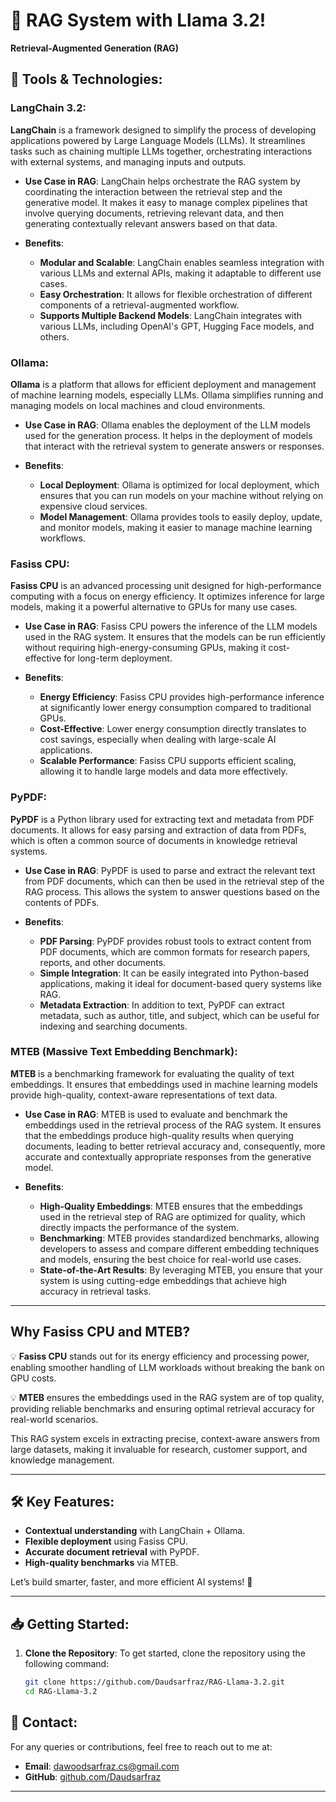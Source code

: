 # 🚀 RAG System with Llama 3.2!

 **Retrieval-Augmented Generation (RAG)** 

## 🔧 Tools & Technologies:

### **LangChain 3.2**:
**LangChain** is a framework designed to simplify the process of developing applications powered by Large Language Models (LLMs). It streamlines tasks such as chaining multiple LLMs together, orchestrating interactions with external systems, and managing inputs and outputs.

- **Use Case in RAG**: LangChain helps orchestrate the RAG system by coordinating the interaction between the retrieval step and the generative model. It makes it easy to manage complex pipelines that involve querying documents, retrieving relevant data, and then generating contextually relevant answers based on that data.
  
- **Benefits**:
  - **Modular and Scalable**: LangChain enables seamless integration with various LLMs and external APIs, making it adaptable to different use cases.
  - **Easy Orchestration**: It allows for flexible orchestration of different components of a retrieval-augmented workflow.
  - **Supports Multiple Backend Models**: LangChain integrates with various LLMs, including OpenAI's GPT, Hugging Face models, and others.

### **Ollama**:
**Ollama** is a platform that allows for efficient deployment and management of machine learning models, especially LLMs. Ollama simplifies running and managing models on local machines and cloud environments.

- **Use Case in RAG**: Ollama enables the deployment of the LLM models used for the generation process. It helps in the deployment of models that interact with the retrieval system to generate answers or responses.
  
- **Benefits**:
  - **Local Deployment**: Ollama is optimized for local deployment, which ensures that you can run models on your machine without relying on expensive cloud services.
  - **Model Management**: Ollama provides tools to easily deploy, update, and monitor models, making it easier to manage machine learning workflows.

### **Fasiss CPU**:
**Fasiss CPU** is an advanced processing unit designed for high-performance computing with a focus on energy efficiency. It optimizes inference for large models, making it a powerful alternative to GPUs for many use cases.

- **Use Case in RAG**: Fasiss CPU powers the inference of the LLM models used in the RAG system. It ensures that the models can be run efficiently without requiring high-energy-consuming GPUs, making it cost-effective for long-term deployment.

- **Benefits**:
  - **Energy Efficiency**: Fasiss CPU provides high-performance inference at significantly lower energy consumption compared to traditional GPUs.
  - **Cost-Effective**: Lower energy consumption directly translates to cost savings, especially when dealing with large-scale AI applications.
  - **Scalable Performance**: Fasiss CPU supports efficient scaling, allowing it to handle large models and data more effectively.

### **PyPDF**:
**PyPDF** is a Python library used for extracting text and metadata from PDF documents. It allows for easy parsing and extraction of data from PDFs, which is often a common source of documents in knowledge retrieval systems.

- **Use Case in RAG**: PyPDF is used to parse and extract the relevant text from PDF documents, which can then be used in the retrieval step of the RAG process. This allows the system to answer questions based on the contents of PDFs.

- **Benefits**:
  - **PDF Parsing**: PyPDF provides robust tools to extract content from PDF documents, which are common formats for research papers, reports, and other documents.
  - **Simple Integration**: It can be easily integrated into Python-based applications, making it ideal for document-based query systems like RAG.
  - **Metadata Extraction**: In addition to text, PyPDF can extract metadata, such as author, title, and subject, which can be useful for indexing and searching documents.

### **MTEB (Massive Text Embedding Benchmark)**:
**MTEB** is a benchmarking framework for evaluating the quality of text embeddings. It ensures that embeddings used in machine learning models provide high-quality, context-aware representations of text data.

- **Use Case in RAG**: MTEB is used to evaluate and benchmark the embeddings used in the retrieval process of the RAG system. It ensures that the embeddings produce high-quality results when querying documents, leading to better retrieval accuracy and, consequently, more accurate and contextually appropriate responses from the generative model.

- **Benefits**:
  - **High-Quality Embeddings**: MTEB ensures that the embeddings used in the retrieval step of RAG are optimized for quality, which directly impacts the performance of the system.
  - **Benchmarking**: MTEB provides standardized benchmarks, allowing developers to assess and compare different embedding techniques and models, ensuring the best choice for real-world use cases.
  - **State-of-the-Art Results**: By leveraging MTEB, you ensure that your system is using cutting-edge embeddings that achieve high accuracy in retrieval tasks.

---

## Why Fasiss CPU and MTEB?

💡 **Fasiss CPU** stands out for its energy efficiency and processing power, enabling smoother handling of LLM workloads without breaking the bank on GPU costs.  

💡 **MTEB** ensures the embeddings used in the RAG system are of top quality, providing reliable benchmarks and ensuring optimal retrieval accuracy for real-world scenarios.

This RAG system excels in extracting precise, context-aware answers from large datasets, making it invaluable for research, customer support, and knowledge management.

---

## 🛠️ Key Features:

- **Contextual understanding** with LangChain + Ollama.
- **Flexible deployment** using Fasiss CPU.
- **Accurate document retrieval** with PyPDF.
- **High-quality benchmarks** via MTEB.

Let’s build smarter, faster, and more efficient AI systems! 🌟

---

## 📥 Getting Started:

1. **Clone the Repository**:
   To get started, clone the repository using the following command:
   ```bash
   git clone https://github.com/Daudsarfraz/RAG-Llama-3.2.git
   cd RAG-Llama-3.2


## 💬 Contact:

For any queries or contributions, feel free to reach out to me at:

- **Email**: dawoodsarfraz.cs@gmail.com
- **GitHub**: [github.com/Daudsarfraz](https://github.com/Daudsarfraz)

---

